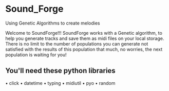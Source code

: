# Sound_Forge
 Using Genetic Algorithms to create melodies
 
Welcome to SoundForge!!!
SoundForge works with a Genetic algorithm, to help you generate tracks and save them as midi files on your local storage. There is no limit to the number of populations you can generate not satisfied with the results of this population that much, no worries, the next population is waiting for you!

## You'll need these python libraries
 • click
 • datetime
 • typing
 • midiutil
 • pyo
 • random
